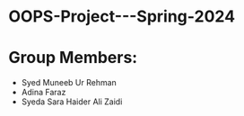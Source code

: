 # OOPS-Project---Spring-2024

# Group Members:
- Syed Muneeb Ur Rehman
- Adina Faraz
- Syeda Sara Haider Ali Zaidi

